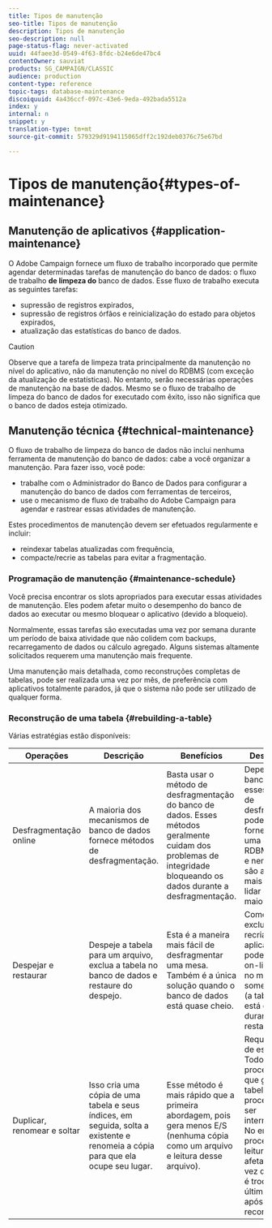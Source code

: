 ```yaml
---
title: Tipos de manutenção
seo-title: Tipos de manutenção
description: Tipos de manutenção
seo-description: null
page-status-flag: never-activated
uuid: 44faee3d-0549-4f63-8fdc-b24e6de47bc4
contentOwner: sauviat
products: SG_CAMPAIGN/CLASSIC
audience: production
content-type: reference
topic-tags: database-maintenance
discoiquuid: 4a436ccf-097c-43e6-9eda-492bada5512a
index: y
internal: n
snippet: y
translation-type: tm+mt
source-git-commit: 579329d9194115065dff2c192deb0376c75e67bd

---
```



# Tipos de manutenção{#types-of-maintenance}

## Manutenção de aplicativos {#application-maintenance}

O Adobe Campaign fornece um fluxo de trabalho incorporado que permite agendar determinadas tarefas de manutenção do banco de dados: o fluxo de trabalho **de limpeza do** banco de dados. Esse fluxo de trabalho executa as seguintes tarefas:

* supressão de registros expirados,
* supressão de registros órfãos e reinicialização do estado para objetos expirados,
* atualização das estatísticas do banco de dados.

>[!CAUTION]
>
>Observe que a tarefa de limpeza trata principalmente da manutenção no nível do aplicativo, não da manutenção no nível do RDBMS (com exceção da atualização de estatísticas). No entanto, serão necessárias operações de manutenção na base de dados. Mesmo se o fluxo de trabalho de limpeza do banco de dados for executado com êxito, isso não significa que o banco de dados esteja otimizado.

## Manutenção técnica {#technical-maintenance}

O fluxo de trabalho de limpeza do banco de dados não inclui nenhuma ferramenta de manutenção do banco de dados: cabe a você organizar a manutenção. Para fazer isso, você pode:

* trabalhe com o Administrador do Banco de Dados para configurar a manutenção do banco de dados com ferramentas de terceiros,
* use o mecanismo de fluxo de trabalho do Adobe Campaign para agendar e rastrear essas atividades de manutenção.

Estes procedimentos de manutenção devem ser efetuados regularmente e incluir:

* reindexar tabelas atualizadas com frequência,
* compacte/recrie as tabelas para evitar a fragmentação.

### Programação de manutenção {#maintenance-schedule}

Você precisa encontrar os slots apropriados para executar essas atividades de manutenção. Eles podem afetar muito o desempenho do banco de dados ao executar ou mesmo bloquear o aplicativo (devido a bloqueio).

Normalmente, essas tarefas são executadas uma vez por semana durante um período de baixa atividade que não colidem com backups, recarregamento de dados ou cálculo agregado. Alguns sistemas altamente solicitados requerem uma manutenção mais frequente.

Uma manutenção mais detalhada, como reconstruções completas de tabelas, pode ser realizada uma vez por mês, de preferência com aplicativos totalmente parados, já que o sistema não pode ser utilizado de qualquer forma.

### Reconstrução de uma tabela {#rebuilding-a-table}

Várias estratégias estão disponíveis:

<table> 
 <thead> 
  <tr> 
   <th> Operações </th> 
   <th> Descrição </th> 
   <th> Benefícios </th> 
   <th> Desvantagens </th> 
  </tr> 
 </thead> 
 <tbody> 
  <tr> 
   <td> Desfragmentação online<br /> </td> 
   <td> A maioria dos mecanismos de banco de dados fornece métodos de desfragmentação.<br /> </td> 
   <td> Basta usar o método de desfragmentação do banco de dados. Esses métodos geralmente cuidam dos problemas de integridade bloqueando os dados durante a desfragmentação.<br /> </td> 
   <td> Dependendo do banco de dados, esses métodos de desfragmentação podem ser fornecidos como uma opção RDBMS (Oracle) e nem sempre são a maneira mais eficiente de lidar com tabelas maiores.<br /> </td> 
  </tr> 
  <tr> 
   <td> Despejar e restaurar<br /> </td> 
   <td> Despeje a tabela para um arquivo, exclua a tabela no banco de dados e restaure do despejo.<br /> </td> 
   <td> Esta é a maneira mais fácil de desfragmentar uma mesa. Também é a única solução quando o banco de dados está quase cheio.<br /> </td> 
   <td> Como a tabela é excluída e recriada, o aplicativo não pode ser deixado on-line, mesmo no modo somente leitura (a tabela não está disponível durante a fase de restauração).<br /> </td> 
  </tr> 
  <tr> 
   <td> Duplicar, renomear e soltar<br /> </td> 
   <td> Isso cria uma cópia de uma tabela e seus índices, em seguida, solta a existente e renomeia a cópia para que ela ocupe seu lugar.<br /> </td> 
   <td> Esse método é mais rápido que a primeira abordagem, pois gera menos E/S (nenhuma cópia como um arquivo e leitura desse arquivo).<br /> </td> 
   <td> Requer o dobro de espaço.<br /> Todos os processos ativos que gravam na tabela durante o processo devem ser interrompidos. No entanto, os processos de leitura não serão afetados, uma vez que a tabela é trocada no último momento após a reconstrução. <br /> </td> 
  </tr> 
 </tbody> 
</table>

